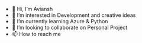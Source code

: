 - 👋 Hi, I’m Aviansh
- 👀 I’m interested in Development and creative ideas
- 🌱 I’m currently learning Azure & Python
- 💞️ I’m looking to collaborate on Personal Project
- 📫 How to reach me <Very busy/>

<!---
v-avinashks/v-avinashks is a ✨ special ✨ repository because its `README.md` (this file) appears on your GitHub profile.
You can click the Preview link to take a look at your changes.
--->
